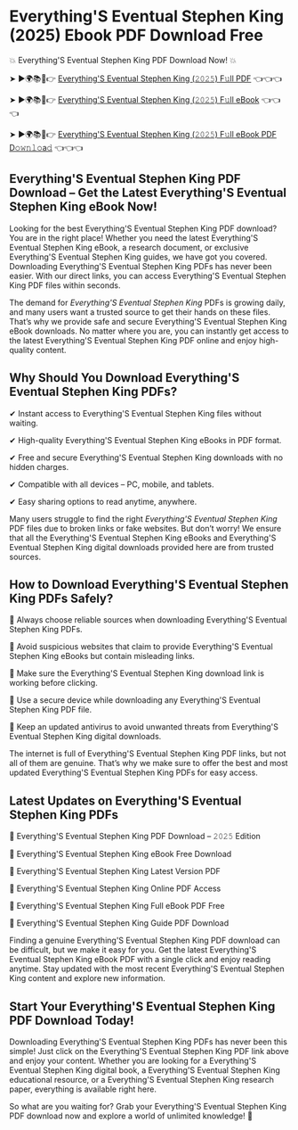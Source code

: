 # Everything'S Eventual Stephen King (2025) Ebook PDF Download Free

💥 Everything'S Eventual Stephen King PDF Download Now! 💥

➤ ►🌍📚📱👉 [Everything'S Eventual Stephen King (𝟸𝟶𝟸𝟻) F𝚞ll PDF](https://getpdf.xyz/everythings-eventual-stephen-king) 👈👈👈


➤ ►🌍📚📱👉 [Everything'S Eventual Stephen King (𝟸𝟶𝟸𝟻) F𝚞ll eBook](https://getpdf.xyz/everythings-eventual-stephen-king) 👈👈👈


➤ ►🌍📚📱👉 [Everything'S Eventual Stephen King (𝟸𝟶𝟸𝟻) F𝚞ll eBook PDF D𝚘𝚠𝚗𝚕𝚘a𝚍](https://getpdf.xyz/everythings-eventual-stephen-king) 👈👈👈


## Everything'S Eventual Stephen King PDF Download – Get the Latest Everything'S Eventual Stephen King eBook Now!

Looking for the best Everything'S Eventual Stephen King PDF download? You are in the right place! Whether you need the latest Everything'S Eventual Stephen King eBook, a research document, or exclusive Everything'S Eventual Stephen King guides, we have got you covered. Downloading Everything'S Eventual Stephen King PDFs has never been easier. With our direct links, you can access Everything'S Eventual Stephen King PDF files within seconds.

The demand for *Everything'S Eventual Stephen King* PDFs is growing daily, and many users want a trusted source to get their hands on these files. That’s why we provide safe and secure Everything'S Eventual Stephen King eBook downloads. No matter where you are, you can instantly get access to the latest Everything'S Eventual Stephen King PDF online and enjoy high-quality content.

## Why Should You Download Everything'S Eventual Stephen King PDFs?

✔ Instant access to Everything'S Eventual Stephen King files without waiting.

✔ High-quality Everything'S Eventual Stephen King eBooks in PDF format.

✔ Free and secure Everything'S Eventual Stephen King downloads with no hidden charges.

✔ Compatible with all devices – PC, mobile, and tablets.

✔ Easy sharing options to read anytime, anywhere.

Many users struggle to find the right *Everything'S Eventual Stephen King* PDF files due to broken links or fake websites. But don’t worry! We ensure that all the Everything'S Eventual Stephen King eBooks and Everything'S Eventual Stephen King digital downloads provided here are from trusted sources.

## How to Download Everything'S Eventual Stephen King PDFs Safely?

📌 Always choose reliable sources when downloading Everything'S Eventual Stephen King PDFs.

📌 Avoid suspicious websites that claim to provide Everything'S Eventual Stephen King eBooks but contain misleading links.

📌 Make sure the Everything'S Eventual Stephen King download link is working before clicking.

📌 Use a secure device while downloading any Everything'S Eventual Stephen King PDF file.

📌 Keep an updated antivirus to avoid unwanted threats from Everything'S Eventual Stephen King digital downloads.

The internet is full of Everything'S Eventual Stephen King PDF links, but not all of them are genuine. That’s why we make sure to offer the best and most updated Everything'S Eventual Stephen King PDFs for easy access.

## Latest Updates on Everything'S Eventual Stephen King PDFs

🔹 Everything'S Eventual Stephen King PDF Download – 𝟸𝟶𝟸𝟻 Edition

🔹 Everything'S Eventual Stephen King eBook Free Download

🔹 Everything'S Eventual Stephen King Latest Version PDF

🔹 Everything'S Eventual Stephen King Online PDF Access

🔹 Everything'S Eventual Stephen King Full eBook PDF Free

🔹 Everything'S Eventual Stephen King Guide PDF Download

Finding a genuine Everything'S Eventual Stephen King PDF download can be difficult, but we make it easy for you. Get the latest Everything'S Eventual Stephen King eBook PDF with a single click and enjoy reading anytime. Stay updated with the most recent Everything'S Eventual Stephen King content and explore new information.

## Start Your Everything'S Eventual Stephen King PDF Download Today!

Downloading Everything'S Eventual Stephen King PDFs has never been this simple! Just click on the Everything'S Eventual Stephen King PDF link above and enjoy your content. Whether you are looking for a Everything'S Eventual Stephen King digital book, a Everything'S Eventual Stephen King educational resource, or a Everything'S Eventual Stephen King research paper, everything is available right here.

So what are you waiting for? Grab your Everything'S Eventual Stephen King PDF download now and explore a world of unlimited knowledge! 🚀